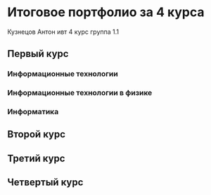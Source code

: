 # Итоговое портфолио за 4 курса
Кузнецов Антон
ивт 4 курс группа 1.1

## Первый курс
### Информационные технологии 
### Информационные технологии  в физике 
### Информатика
## Второй курс

## Третий курс

## Четвертый курс
